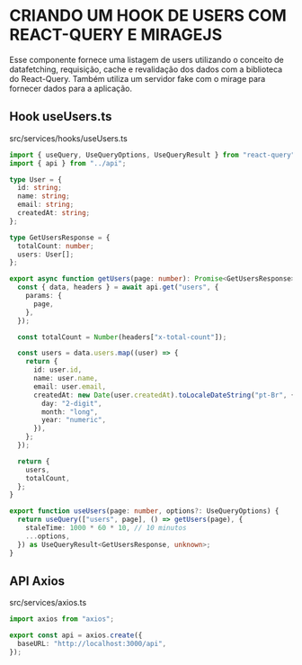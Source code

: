 # CRIANDO UM HOOK DE USERS COM REACT-QUERY E MIRAGEJS

Esse componente fornece uma listagem de users utilizando o conceito de datafetching, requisição, cache e revalidação dos dados com a biblioteca do React-Query.
Também utiliza um servidor fake com o mirage para fornecer dados para a aplicação.

## Hook useUsers.ts

src/services/hooks/useUsers.ts

```ts
import { useQuery, UseQueryOptions, UseQueryResult } from "react-query";
import { api } from "../api";

type User = {
  id: string;
  name: string;
  email: string;
  createdAt: string;
};

type GetUsersResponse = {
  totalCount: number;
  users: User[];
};

export async function getUsers(page: number): Promise<GetUsersResponse> {
  const { data, headers } = await api.get("users", {
    params: {
      page,
    },
  });

  const totalCount = Number(headers["x-total-count"]);

  const users = data.users.map((user) => {
    return {
      id: user.id,
      name: user.name,
      email: user.email,
      createdAt: new Date(user.createdAt).toLocaleDateString("pt-Br", {
        day: "2-digit",
        month: "long",
        year: "numeric",
      }),
    };
  });

  return {
    users,
    totalCount,
  };
}

export function useUsers(page: number, options?: UseQueryOptions) {
  return useQuery(["users", page], () => getUsers(page), {
    staleTime: 1000 * 60 * 10, // 10 minutos
    ...options,
  }) as UseQueryResult<GetUsersResponse, unknown>;
}
```

## API Axios

src/services/axios.ts

```ts
import axios from "axios";

export const api = axios.create({
  baseURL: "http://localhost:3000/api",
});
```
